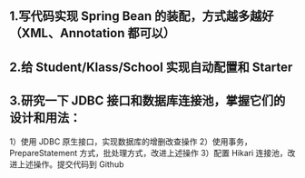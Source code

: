 ## 1.写代码实现 Spring Bean 的装配，方式越多越好（XML、Annotation 都可以）


## 2.给 Student/Klass/School 实现自动配置和 Starter


## 3.研究一下 JDBC 接口和数据库连接池，掌握它们的设计和用法：
1）使用 JDBC 原生接口，实现数据库的增删改查操作
2）使用事务，PrepareStatement 方式，批处理方式，改进上述操作
3）配置 Hikari 连接池，改进上述操作。提交代码到 Github
